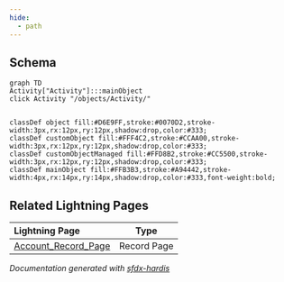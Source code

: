 ```yaml
---
hide:
  - path
---
```



## Schema

```mermaid
graph TD
Activity["Activity"]:::mainObject
click Activity "/objects/Activity/"


classDef object fill:#D6E9FF,stroke:#0070D2,stroke-width:3px,rx:12px,ry:12px,shadow:drop,color:#333;
classDef customObject fill:#FFF4C2,stroke:#CCAA00,stroke-width:3px,rx:12px,ry:12px,shadow:drop,color:#333;
classDef customObjectManaged fill:#FFD8B2,stroke:#CC5500,stroke-width:3px,rx:12px,ry:12px,shadow:drop,color:#333;
classDef mainObject fill:#FFB3B3,stroke:#A94442,stroke-width:4px,rx:14px,ry:14px,shadow:drop,color:#333,font-weight:bold;

```


<!-- Object description -->







## Related Lightning Pages

| Lightning Page | Type |
| :----      | :--: | 
| [Account_Record_Page](../pages/Account_Record_Page.md) |  Record Page |


_Documentation generated with [sfdx-hardis](https://sfdx-hardis.cloudity.com)_
